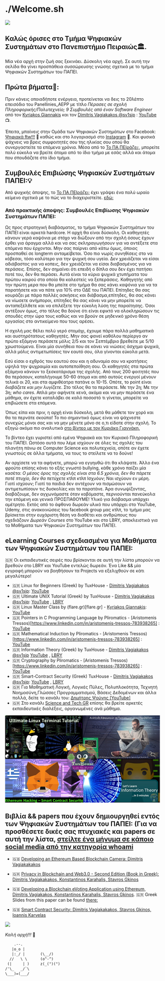 

# ./Welcome.sh
![](https://sso.unipi.gr/images/unipi-logo.jpg)
## Καλώς όρισες στο Τμήμα Ψηφιακών Συστημάτων στο Πανεπιστήμιο Πειραιώς🏛.

Μία νέα αρχή στην ζωή σας ξεκινάει. Δύσκολη νέα αρχή.
Σε αυτή την σελίδα θα γίνει προσπάθεια συσσώρευσης γνώσης σχετικά με το τμήμα Ψηφιακών Συστημάτων του ΠΑΠΕΙ.

## Πρώτα βήματα🚶:

Πριν κάνεις οποιαδήποτε ενέργεια, προτείνεται να δεις το 20λέπτο επεισόδιο του Panellinies_AEPP με τίτλο *Πέρασες σε σχολή Πληροφορικής/Πολυτεχνείο; 9 Συμβουλές από έναν Software Engineer* από τον [Kyriakos Giannakis](https://www.linkedin.com/in/kgiannakis) και τον [Dimitris Vagiakakos @sv1sjp](https://sv1sjp.github.io/whoami/) : [YouTube](https://www.youtube.com/watch?v=iNKmOlEptLc&list=PLZa7COjIxKWxh-699iV33AzR6LNPD26nt&index=5)📺.

Έπειτα, μπαίνεις στην Ομάδα των Ψηφιακών Συστημάτων στο Facebook: [Ψηφιακά ftw!!!](https://www.facebook.com/groups/156975941004275) 📘  καθώς και στο λογαριασμό στο [Instagram](https://instagram.com/unipi.ds) 📸. Και φυσικά ψάχνεις να βρεις συμφοιτητές σου της ηλικίας σου οπού θα συνεργαστείτε τα επόμενα χρόνια. Μέσα από το [Το ΠΑ,ΠΕΙράζει;](https://instagram.com/topa_peirazeiofficiail), μπορείτε πολύ εύκολα να βρείτε άτομα από το ίδιο τμήμα με εσάς αλλά και άτομα που σπουδάζετε στο ίδιο τμήμα.

## Συμβουλές Επιβιώσης Ψηφιακών Συστημάτων ΠΑΠΕΙ:💡

Από ψυχικής άποψης, το [Το ΠΑ,ΠΕΙράζει;](https://instagram.com/topa_peirazeiofficiail) έχει γράψει ένα πολύ ωραίο κείμενο σχετικά με το πώς να το διαχειριστείτε. [εδώ:](https://www.facebook.com/topapeirazeiofc/posts/pfbid02WLoVC7rvcvZpuHppUbDaaDRxhWjW4Kpz27LinNLv6oDqxYwopspmVfqewkqW5vJal)


### Από πρακτικής άποψης: Συμβουλές Επιβίωσης Ψηφιακών Συστημάτων ΠΑΠΕΙ:

Ως προς στρατηγική διαβάσματος, το τμήμα Ψηφιακών Συστημάτων του ΠΑΠΕΙ είναι αρκετά hardcore. Η αρχή θα είναι δύσκολη. Οι καθηγητές κάνουν γερά καψόνια με στόχο να διώξουν από την σχολή όσους έχουν έρθει για άραγμα αλλά και να σας σκληραγωγήσουν για να αντέξετε στα επόμενα που έρχονται. Μην σας παίρνει από κάτω όμως, όποιος προσπαθεί σε longterm ανταμείβεται.
Όσο πιο νωρίς συνηθίσεις στο να κόβεσαι, τόσο καλύτερο για την ψυχική σου υγεία. Δεν χρειάζεται να είσαι αδιάβαστος για να κοπεις, δεν χρειάζεται να είσαι διαβασμένος για να περάσεις. Επίσης, δεν σημαίνει ότι επειδή ο δίπλα σου δεν έχει πατήσει ποτέ του, δεν θα περάσει. Αυτά είναι τα κύρια ψυχικά χτυπήματα του πρώτου καιρού στα οποία θα καλεστείς να ξεπεράσεις.
Καθηγητής από την πρώτη μερα που θα μπείτε στο τμήμα θα σας κάνει καψόνια για να τα παρατήσετε και να πάτε για 10% στο ΟΔΕ του ΠΑΠΕΙ. Επίτηδες θα σας κουράζει με πάρα πολλές ασκήσεις και διάβασμα,επίτηδες, θα σας κάνει να νίωσετε ανήμποροι, επίτηδες θα σας κάνει να μην μπορείτε να ανταπεξέλθετε και να επιλέξετε την εύκολη λύση της παραίτησης. Όσοι αντέξουν όμως, στο τέλος θα δούνε ότι είναι εφικτό να ολοκληρώσουν τις σπουδές στην ώρα τους καθώς και να βρούν σε μηδενικό χρόνο θέση εργασίας στο αντικείμενο που τους αρέσει.

Η σχολή μας θέλει πολύ γερό στομάχι, έχουμε πάρα πολλά μαθηματικά και αυστηρότατους καθηγητές. Μην σας φανεί καθόλου περίεργο αν πρώτο εξάμηνο περάσετε μόλις 2/5 και τον Σεπτέμβριο βρεθείτε με 5/10 χρωστούμενα. Είναι μία συνήθεια που σε κάνει να νιώσεις άσχημα ψυχικά, αλλά μόλις αντιμετωπίσεις τον εαυτό σου, όλα γίνονται εύκολα μετά. 


Εσύ είσαι ο εχθρός του εαυτού σου και η αδυναμία σου να κρατήσεις υψηλά την ψυχραιμία και αυτοπεποίθηση σου. Οι καθηγητές στα πρώτα εξάμηνα κάνουν το ξεσκατάρισμα της σχολής. Από τους 200 φοιτητές που θα περάσουν, καταλήγουμε 50-60 άτομα και από αυτούς ενεργοί μένουν τελικά οι 20, και στα αμφιθέατρα πατάνε οι 10-15. Οπότε, το point είναι *διαβάζετε και μην λυγίζετε*. Στο τέλος θα τα περάσετε. Με την 2η; Με την 3η; *who cares*. Απλά μην αφήνετε κενά, ακόμα και να μην περάσετε ένα μάθημα, αν έχετε καταλάβει σε καλό ποσοστό τι γίνεται, μπορείτε να επιβιώσετε στα επόμενα.

Όπως είπα και πριν, η αρχή είναι δύσκολη, μετά θα μάθετε τον χορό και θα τα περνάτε σκούπα! Το πιο σημαντικό όμως είναι να ψάχνεστε συνεχώς μόνοι σας και να μην μένετε μόνο σε ο,τι είδατε στην σχολή. Το εξηγώ ακόμα πιο αναλυτικά [στο βίντεο με τον Κυριάκο Γιαννάκη.](https://www.youtube.com/watch?v=iNKmOlEptLc&list=PLZa7COjIxKWxh-699iV33AzR6LNPD26nt&index=5)  

Το βίντεο έχει γυριστεί από εμένα Ψηφιακά και τον Κυριακό Πληροφορική του ΠΑΠΕΙ. Ωστόσο αυτά που λέμε ισχύουν σε όλες τις σχολές του πλανήτη πάνω σε Computer Science και πολυτεχνεία, οπότε αν έχετε γνωστούς σε άλλα τμήματα, να τους το στείλετε να το δούνε!


Αν αρχίσετε να τα αφήνετε, μπορώ να εγγηυθώ ότι θα κλάψατε. Άλλο ένα φρούτο επίσης κάνει το εξής γνωστό bullying, κάθε χρόνο παίζει μία κασέτα: *Ο μέσος όρος της σχολής είναι στα 6.5 χρόνια, δεν θα πάρετε ποτέ πτυχίο, δεν θα πετύχετε* κτλπ κτλπ  Ισχυόυν; Ναι ισχύουν εν μέρη. Γιατί ισχύουν; Γιατί τα παιδιά δεν αντέχουν να πισμώσουν να αντιμετωπίσουν τις δυσκολίες και τα παρατάνε. Άρα συνωψίζοντας, διαβάζουμε, δεν αγχωνόμαστε όταν κοβόμαστε, περνιούνται πανεύκολα την επόμενη και γενικά ΠΡΟΣΠΑΘΟΥΜΕ! Υλικό για διάβασμα υπάρχει αμέτρητο. Εκτός από το άφθονο δωρεάν υλικό που υπάρχει στο YouTube, Udemy, στις ανακοινώσεις του facebook group μας κτλπ, το τμήμα μας βρίσκεται στην ευχάριστη θέση να διαθέτει και ανθρώπους που σχεδιάζουν *Δωρεάν Courses* στο YouTube και στο LBRY, αποκλειστικά για τα Μαθήματα των Ψηφιακών Συστημάτων του ΠΑΠΕΙ.

## eLearning Courses σχεδιασμένα για Μαθήματα των Ψηφιακών Συστημάτων του ΠΑΠΕΙ:


 🇬🇷 Οι εκπαιδευτικές σειρές που βρίσκονται σε αυτή την λίστα μπορούν να βρεθούν στο LBRY και YouTube εντελώς δωρεάν. Ένα Like && μία εγγραφή μπορούν να βοηθήσουν τα Projects να εξελιχθoύν σε κάτι μεγαλύτερο!

* 🇬🇷 Linux for Beginners (Greek) by TuxHouse - [Dimitris Vagiakakos @sv1sjp](https://sv1sjp.github.io/whoami/): [YouTube](https://www.youtube.com/playlist?list=PLZa7COjIxKWx2Xt4spOOlxKzGJa5FFmoV)
* 🇬🇷 Ultimate UNIX Tutorial (Greek) by TuxHouse - [Dimitris Vagiakakos @sv1sjp](https://sv1sjp.github.io/whoami/): [YouTube](https://www.youtube.com/playlist?list=PLZa7COjIxKWzfu1kLBWBbj-3wdKSzDVl4) , [LBRY](https://odysee.com/@TuxHouse:1/ultimate_linux_terminal_tutorial_greek_part1:e?lid=9590f4f28cecd27d8e9414a284ae9296e3a0a81f)
* 🇬🇷  Linux Master Class by (flare.gr)[flare.gr] - [Kyriakos Giannakis](https://www.linkedin.com/in/kgiannakis): [YouTube](https://www.youtube.com/watch?v=Kg5wl8JeO5o&list=PLrAcBWPfJzPTBOkH-2ErM0nTzdo44FBH9)
* 🇬🇷  Pointers in C Programming Language by Pliromatics - [Aristomenis Tressos)[https://www.linkedin.com/in/aristomenis-tressos-783938265] : [YouTube](https://www.youtube.com/watch?v=S7Wcp_1yO5w&list=PLTB_YxFt6y5PvezCMC52cBc9aH8d--OcO&pp=iAQB)
* 🇬🇷  Mathematical Induction by Pliromatics - [Aristomenis Tressos)[https://www.linkedin.com/in/aristomenis-tressos-783938265] : [YouTube](https://www.youtube.com/watch?v=OBYSJgExyfo&list=PLTB_YxFt6y5PCSsNazhk9_ZXYflZHFqiq)
* 🇬🇷 Information Theory (Greek) by TuxHouse - [Dimitris Vagiakakos @sv1sjp](https://sv1sjp.github.io/whoami/) [YouTube](https://www.youtube.com/playlist?list=PLZa7COjIxKWzq3tyDlMqUmVzd1a7zDpT-) , [LBRY](https://odysee.com/$/playlist/9793029be347028f406fa73c0c2a2797fff50b9b)
* 🇬🇷  Cryptography by Pliromatics - [Aristomenis Tressos)[https://www.linkedin.com/in/aristomenis-tressos-783938265] : [YouTube](https://www.youtube.com/watch?v=OBYSJgExyfo&list=PLTB_YxFt6y5PCSsNazhk9_ZXYflZHFqiq)
* 🇬🇷 Smart-Contract Security (Greek) TuxHouse - [Dimitris Vagiakakos @sv1sjp](https://sv1sjp.github.io/whoami/):  [YouTube](https://www.youtube.com/watch?v=kmlhkMLF8yk&list=PLZa7COjIxKWzLcMxI9cRNSzOtdR0xvXB7) , [LBRY](https://odysee.com/$/playlist/35cdd869a31e31b26c6a95b3261155a3215243ba)
* 🇬🇷 Για Μαθηματική Λογική, Λογικές Πύλες, Πολυπλοκότητα, Τεχνητή Νοημοσύνη,Γλώσσες Προγραμματισμού, Βάσεις Δεδομένων και άλλα πολλά, δείτε το κανάλι του: [Δημήτρης Ψούνης [YouTube]](https://www.youtube.com/@psounis/playlists)
* 🇬🇷  Στο κανάλι [Science and Tech GR](https://www.youtube.com/channel/UCAWpP1vI-O-IiVc6TQcNZkg) επίσης θα βρείτε αρκετές εκπαιδευτικές διαλέξεις, οργανωμένες ανά μάθημα.


![](/img/series.jpg) 

## Βιβλία && papers που έχουν δημιουργηθεί εντός των Ψηφιακών Συστημάτων του ΠΑΠΕΙ: (Για να προσθέσετε δικές σας πτυχιακές και papers σε αυτή την λίστα, [στείλτε ένα μήνυμα σε κάποιο social media από την κατηγορία whoami](https://sv1sjp.github.io/whoami/)


- 🇬🇧 [ Developing an Ethereum Based Blockchain Camera: Dimitris Vagiakakakos](https://github.com/sv1sjp/Blockchain_Camera/blob/main/Blockchain_Camera.pdf)
- 🇬🇷 [ Privacy in Blockchain and Web3.0 - Second Edition (Book in Greek): Dimitris Vagiakakakos, Konstantinos Karahalis, Stavros Gkinos](https://github.com/sv1sjp/eVoting_Elections_Decentralized_App/blob/main/Privacy%20in%20Blockchain%20and%20Web3.0%20(Greek).pdf)

- 🇬🇧 [Developing a Blockchain eVoting Application using Ethereum, Dimitris Vagiakakos, Konstantinos Karahalis, Stavros Gkinos](). 🇬🇷 Greek Slides from this paper can be found [there:](https://github.com/sv1sjp/eVoting_Elections_Decentralized_App/blob/main/eVoting_Decentralized_Application_PresentationGR.pdf)

- 🇬🇧  [Smart Contract Security: Dimitris Vagiakakakos, Stavros Gkinos, Ioannis Karvelas](https://github.com/sv1sjp/eVoting_Elections_Decentralized_App/blob/main/smartcontract_security_paper.pdf)

![](https://www.ds.unipi.gr/wp-content/uploads/2019/04/University-of-Piraeus-Logo.png)




*Καλή αρχή!!!* 🚀

```
    .--.
   |o_o |
   |:_/ |       (\__/)
  //   \ \      (o^-^)
 (|     | )     z(_(")(")
/'\_   _/`\
\___)=(___/
```
